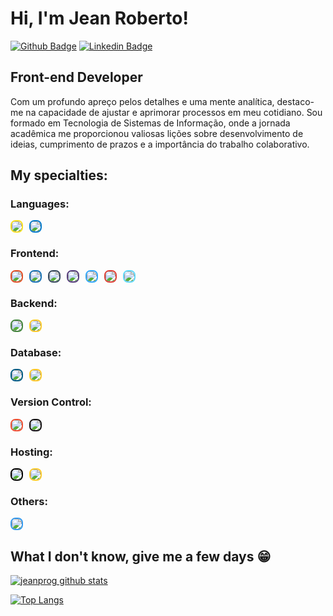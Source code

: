 # Hi, I'm Jean Roberto!

[![Github Badge](https://img.shields.io/badge/-Github-000?style=flat-square&logo=Github&logoColor=white&link=https://github.com/jeanprog)](https://github.com/jeanprog)
[![Linkedin Badge](https://img.shields.io/badge/-LinkedIn-blue?style=flat-square&logo=Linkedin&logoColor=white&link=https://www.linkedin.com/in/jean-roberto-184766203/)](https://www.linkedin.com/in/jean-roberto-184766203/)



## Front-end Developer
Com um profundo apreço pelos detalhes e uma mente analítica, destaco-me na capacidade de ajustar e aprimorar processos em meu cotidiano. Sou formado em Tecnologia de Sistemas de Informação, onde a jornada acadêmica me proporcionou valiosas lições sobre desenvolvimento de ideias, cumprimento de prazos e a importância do trabalho colaborativo.

## My specialties:

### Languages: 
<div style="display: flex; gap: 10px; flex-wrap: wrap;">
  <img src="https://img.shields.io/badge/javascript%20-%23323330.svg?&style=for-the-badge&logo=javascript&logoColor=%23F7DF1E" style="border: 2px solid #f7df1e; border-radius: 8px;"/>
  <img src="https://img.shields.io/badge/typescript%20-%233178C6.svg?&style=for-the-badge&logo=typescript&logoColor=white" style="border: 2px solid #007acc; border-radius: 8px;"/>
</div>

### Frontend:
<div style="display: flex; gap: 10px; flex-wrap: wrap;">
  <img src="https://img.shields.io/badge/HTML5-E34F26?style=for-the-badge&logo=html5&logoColor=white" style="border: 2px solid #e34f26; border-radius: 8px;"/> 
  <img src="https://img.shields.io/badge/css3%20-%231572B6.svg?&style=for-the-badge&logo=css3&logoColor=white" style="border: 2px solid #1572b6; border-radius: 8px;"/> 
  <img src="https://img.shields.io/badge/Vue.js-35495E?style=for-the-badge&logo=vuedotjs&logoColor=4FC08D" style="border: 2px solid #35495e; border-radius: 8px;"/> 
  <img src="https://img.shields.io/badge/Bootstrap-563D7C?style=for-the-badge&logo=bootstrap&logoColor=white" style="border: 2px solid #563d7c; border-radius: 8px;"/> 
  <img src="https://img.shields.io/badge/Adobe%20Photoshop-31A8FF?style=for-the-badge&logo=Adobe%20Photoshop&logoColor=black" style="border: 2px solid #31a8ff; border-radius: 8px;"/> 
  <img src="https://img.shields.io/badge/Angular-DD0031?style=for-the-badge&logo=angular&logoColor=white" style="border: 2px solid #e03e36; border-radius: 8px;"/> 
  <img src="https://img.shields.io/badge/React-61DAFB?style=for-the-badge&logo=react&logoColor=black" style="border: 2px solid #61DAFB; border-radius: 8px;"/>
</div>

### Backend: 
<div style="display: flex; gap: 10px; flex-wrap: wrap;">
  <img src="https://img.shields.io/badge/node.js%20-%2343853D.svg?&style=for-the-badge&logo=node.js&logoColor=white" style="border: 2px solid #43853d; border-radius: 8px;"/> 
  <img src="https://img.shields.io/badge/firebase-ffca28?style=for-the-badge&logo=firebase&logoColor=black" style="border: 2px solid #ffca28; border-radius: 8px;"/> 
</div>

### Database: 
<div style="display: flex; gap: 10px; flex-wrap: wrap;">
  <img src="https://img.shields.io/badge/MySQL-005C84?style=for-the-badge&logo=mysql&logoColor=white" style="border: 2px solid #005c84; border-radius: 8px;"/> 
  <img src="https://img.shields.io/badge/firebase-ffca28?style=for-the-badge&logo=firebase&logoColor=black" style="border: 2px solid #ffca28; border-radius: 8px;"/>  
</div>

### Version Control: 
<div style="display: flex; gap: 10px; flex-wrap: wrap;">
  <img src="https://img.shields.io/badge/git%20-F05032.svg?&style=for-the-badge&logo=git&logoColor=white" style="border: 2px solid #f05032; border-radius: 8px;"/> 
  <img src="https://img.shields.io/badge/github%20-%23121011.svg?&style=for-the-badge&logo=github&logoColor=white" style="border: 2px solid #121011; border-radius: 8px;"/>
</div>

### Hosting: 
<div style="display: flex; gap: 10px; flex-wrap: wrap;">
  <img src="https://img.shields.io/badge/vercel%20-%23000000.svg?&style=for-the-badge&logo=vercel&logoColor=white" style="border: 2px solid #000000; border-radius: 8px;"/> 
  <img src="https://img.shields.io/badge/firebase-ffca28?style=for-the-badge&logo=firebase&logoColor=black" style="border: 2px solid #ffca28; border-radius: 8px;"/> 
</div>

### Others: 
<div style="display: flex; gap: 10px; flex-wrap: wrap;">
  <img src="https://img.shields.io/badge/Font_Awesome-339AF0?style=for-the-badge&logo=fontawesome&logoColor=white" style="border: 2px solid #339af0; border-radius: 8px;"/>
</div>

## What I don't know, give me a few days 😁

[![jeanprog github stats](https://github-readme-stats.vercel.app/api?username=jeanprog&show_icons=true&title_color=fff&icon_color=37aaff&text_color=f8f8f2&bg_color=171c24&count_private=true)](https://github.com/jeanprog)

[![Top Langs](https://github-readme-stats.vercel.app/api/top-langs/?username=jeanprog&layout=compact&title_color=fff&text_color=f8f8f2&hide=java&bg_color=171c24)](https://github.com/jeanprog)
